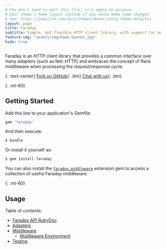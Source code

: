 ```yaml
---
# You don't need to edit this file, it's empty on purpose.
# Edit theme's home layout instead if you wanna make some changes
# See: https://jekyllrb.com/docs/themes/#overriding-theme-defaults
layout: page
title: Faraday
subtitle: Simple, but flexible HTTP client library, with support for multiple backends.
feature-img: "assets/img/home-banner.jpg"
hide: true
---
```


Faraday is an HTTP client library that provides a common interface over many adapters (such as Net::HTTP)
and embraces the concept of Rack middleware when processing the request/response cycle.

{: .text-center}
[<i class="fab fa-fw fa-github"> </i> Fork on GitHub](https://github.com/lostisland/faraday){: .btn}
[<i class="fab fa-fw fa-gitter"> </i> Chat with us](https://gitter.im/lostisland/faraday){: .btn}

{: .mt-60}
## Getting Started

Add this line to your application's Gemfile:

```ruby
gem 'faraday'
```

And then execute:

```bash
$ bundle
```

Or install it yourself as:

```bash
$ gem install faraday
```

You can also install the [`faraday_middleware`](https://github.com/lostisland/faraday_middleware)
extension gem to access a collection of useful Faraday middleware.

{: .mt-60}
## Usage

Table of contents:

* [Faraday API RubyDoc](http://www.rubydoc.info/gems/faraday)
* [Adapters](./adapters)
* [Middleware](./middleware)
  * [Middleware Environment](./middleware/env)
* [Testing](./testing)
